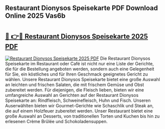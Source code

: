 ## Restaurant Dionysos Speisekarte PDF Download Online 2025 Vas6b

# <h2><a href="http://gc7lyro.nevu.top/?p=Restaurant+Dionysos+Speisekarte">🔗 👉🔴 Restaurant Dionysos Speisekarte 2025 PDF</a></h2>

[![Restaurant Dionysos Speisekarte 2025 PDF](https://i.imgur.com/dBaPXMq.png)](http://gc7lyro.nevu.top/?p=Restaurant+Dionysos+Speisekarte)
Die Restaurant Dionysos Speisekarte im Restaurant oder Café ist nicht nur eine Liste der Gerichte, die für die Bestellung angeboten werden, sondern auch eine Gelegenheit für Sie, ein köstliches und für Ihren Geschmack geeignetes Gericht zu wählen. Unsere Restaurant Dionysos Speisekarte bietet eine große Auswahl an leichten und frischen Salaten, die mit frischem Gemüse und Obst zubereitet werden. Für diejenigen, die Fleisch lieben, bieten wir eine umfangreiche Auswahl an Gerichten auf der Restaurant Dionysos Speisekarte an: Rindfleisch, Schweinefleisch, Huhn und Fisch. Unseren Auserwählten bieten wir Gourmet-Gerichte wie Schaschlik und Steak an, die auf einem Holzfeuer zubereitet werden. Unser Restaurant bietet eine große Auswahl an Desserts, von traditionellen Torten und Kuchen bis hin zu erlesenen Crème Brûlée und Schokoladensuppen.
